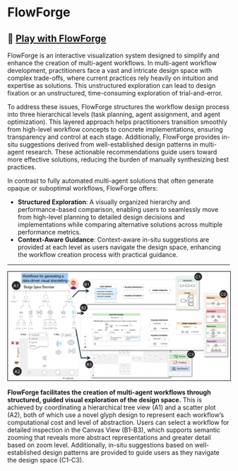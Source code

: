 <!-- docs/README.md -->

# FlowForge

## 👋 [Play with FlowForge](https://vis-flow-forge-demo.vercel.app) 

FlowForge is an interactive visualization system designed to simplify and enhance the creation of multi-agent workflows. In multi-agent workflow development, practitioners face a vast and intricate design space with complex trade-offs, where current practices rely heavily on intuition and expertise as solutions. This unstructured exploration can lead to design fixation or an unstructured, time-consuming exploration of trial-and-error.

To address these issues, FlowForge structures the workflow design process into three hierarchical levels (task planning, agent assignment, and agent optimization). This layered approach helps practitioners transition smoothly from high-level workflow concepts to concrete implementations, ensuring transparency and control at each stage. Additionally, FlowForge provides in-situ suggestions derived from well-established design patterns in multi-agent research. These actionable recommendations guide users toward more effective solutions, reducing the burden of manually synthesizing best practices.

In contrast to fully automated multi-agent solutions that often generate opaque or suboptimal workflows, FlowForge offers:

- **Structured Exploration**: A visually organized hierarchy and performance-based comparison, enabling users to seamlessly move from high-level planning to detailed design decisions and implementations while comparing alternative solutions across multiple performance metrics.
- **Context-Aware Guidance**: Context-aware in-situ suggestions are provided at each level as users navigate the design space, enhancing the workflow creation process with practical guidance.

---

<div style="text-align: center;">
  <img src="./assets/teaser.png" width="800px" style="border: 1px solid black;">
</div>

<b>FlowForge facilitates the creation of multi-agent workflows through structured, guided visual exploration of the design space.</b> This is achieved by coordinating a hierarchical tree view (A1) and a scatter plot (A2), both of which use a novel glyph design to represent each workflow’s computational cost and level of abstraction. Users can select a workflow for detailed inspection in the Canvas View (B1-B3), which supports semantic zooming that reveals more abstract representations and greater detail based on zoom level. Additionally, in-situ suggestions based on well-established design patterns are provided to guide users as they navigate the design space (C1-C3).
